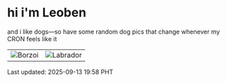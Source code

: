 # hi i'm Leoben

and i like dogs—so have some random dog pics that change whenever my CRON feels like it

|  |  |
|--------|----------|
| ![Borzoi](https://random-dog-vercel.vercel.app/api/random-borzoi?v=1757764703) | ![Labrador](https://random-dog-vercel.vercel.app/api/random-labrador?v=1757764703) |

Last updated: 2025-09-13 19:58 PHT
